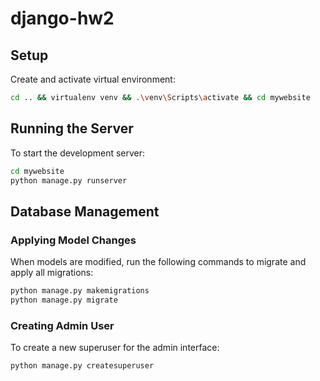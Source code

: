 # django-hw2

## Setup

Create and activate virtual environment:

```bash
cd .. && virtualenv venv && .\venv\Scripts\activate && cd mywebsite
```

## Running the Server

To start the development server:

```bash
cd mywebsite
python manage.py runserver
```

## Database Management

### Applying Model Changes

When models are modified, run the following commands to migrate and apply all migrations:

```bash
python manage.py makemigrations
python manage.py migrate
```

### Creating Admin User

To create a new superuser for the admin interface:

```bash
python manage.py createsuperuser
```
